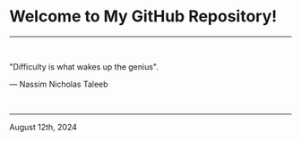# Welcome to My GitHub Repository!

---

<br>

"Difficulty is what wakes up the genius"\.

― Nassim Nicholas Taleeb
 
</br>

---
August 12th, 2024
